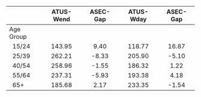 
|                      |    ATUS-Wend |     ASEC-Gap |    ATUS-Wday |     ASEC-Gap |
| -------------------- | :----------: | :----------: | :----------: | :----------: |
| Age Group            |              |              |              |              |
| &nbsp;&nbsp;15/24    |       143.95 |         9.40 |       118.77 |        16.87 |
| &nbsp;&nbsp;25/39    |       262.21 |        -8.33 |       205.90 |        -5.10 |
| &nbsp;&nbsp;40/54    |       258.96 |        -1.55 |       186.32 |         1.22 |
| &nbsp;&nbsp;55/64    |       237.31 |        -5.93 |       193.38 |         4.18 |
| &nbsp;&nbsp;65+      |       185.68 |         2.17 |       233.35 |        -1.54 |

